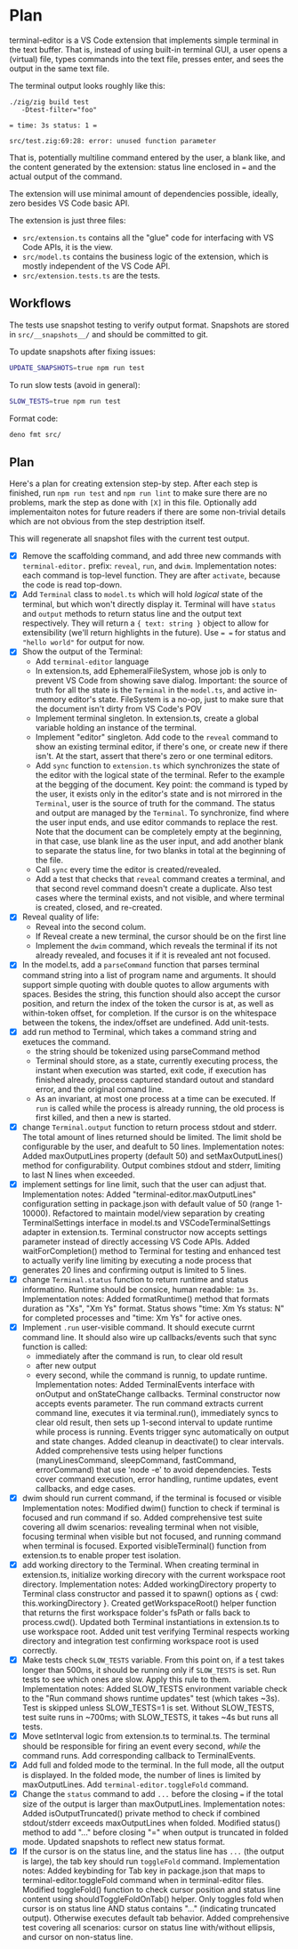 # Plan

terminal-editor is a VS Code extension that implements simple terminal in the text buffer. That is,
instead of using built-in terminal GUI, a user opens a (virtual) file, types commands into the text
file, presses enter, and sees the output in the same text file.

The terminal output looks roughly like this:

```
./zig/zig build test
   -Dtest-filter="foo"

= time: 3s status: 1 =

src/test.zig:69:28: error: unused function parameter
```

That is, potentially multiline command entered by the user, a blank like, and the content generated
by the extension: status line enclosed in `=` and the actual output of the command.

The extension will use minimal amount of dependencies possible, ideally, zero besides VS Code basic
API.

The extension is just three files:

* `src/extension.ts` contains all the "glue" code for interfacing with VS Code APIs, it is the view.
* `src/model.ts` contains the business logic of the extension, which is mostly independent of the VS
  Code API.
* `src/extension.tests.ts` are the tests.

## Workflows

The tests use snapshot testing to verify output format. Snapshots are stored in `src/__snapshots__/` and should be committed to git.

To update snapshots after fixing issues:
```bash
UPDATE_SNAPSHOTS=true npm run test
```

To run slow tests (avoid in general):
```bash
SLOW_TESTS=true npm run test
```

Format code:
```bash
deno fmt src/
```

## Plan

Here's a plan for creating extension step-by step. After each step is finished, run `npm run test`
and `npm run lint` to make sure there are no problems, mark the step as done with `[X]` in this
file. Optionally add implementaiton notes for future readers if there are some non-trivial details
which are not obvious from the step destription itself.

This will regenerate all snapshot files with the current test output.

- [X] Remove the scaffolding command, and add three new commands with `terminal-editor.` prefix:
  `reveal`, `run`, and `dwim`.
  Implementation notes: each command is top-level function. They are after `activate`, because the
  code is read top-down.
- [X] Add `Terminal` class to `model.ts` which will hold _logical_ state of the terminal, but which
  won't directly display it. Terminal will have `status` and `output` methods to return status line
  and the output text respectively. They will return a `{ text: string }` object to allow for
  extensibility (we'll return highlights in the future). Use `= =` for status and `"hello world"`
  for output for now.
- [X] Show the output of the Terminal:
  - Add `terminal-editor` language
  - In extension.ts, add EphemeralFileSystem, whose job is only to prevent VS Code from showing save
    dialog. Important: the source of truth for all the state is the `Terminal` in the `model.ts`,
    and active in-memory editor's state. FileSystem is a no-op, just to make sure that the document
    isn't dirty from VS Code's POV
  - Implement terminal singleton. In extension.ts, create a global variable holding an instance of
    the terminal.
  - Implement "editor" singleton. Add code to the `reveal` command to show an existing terminal
    editor, if there's one, or create new if there isn't. At the start, assert that there's zero or
    one terminal editors.
  - Add `sync` function to `extension.ts` which synchronizes the state of the editor with the
    logical state of the terminal. Refer to the example at the begging of the document. Key point:
    the command is typed by the user, it exists only in the editor's state and is not mirrored in
    the `Terminal`, user is the source of truth for the command. The status and output are managed
    by the `Terminal`. To synchronize, find where the user input ends, and use editor commands to
    replace the rest. Note that the document can be completely empty at the beginning, in that case,
    use blank line as the user input, and add another blank to separate the status line, for two
    blanks in total at the beginning of the file.
  - Call `sync` every time the editor is created/revealed.
  - Add a test that checks that `reveal` command creates a terminal, and that second revel command
    doesn't create a duplicate. Also test cases where the terminal exists, and not visible, and
    where terminal is created, closed, and re-created.
- [X] Reveal quality of life:
  - Reveal into the second colum.
  - If Reveal create a new terminal, the cursor should be on the first line
  - Implement the `dwim` command, which reveals the terminal if its not already revealed, and
    focuses it if it is revealed ant not focused.
- [X] In the model.ts, add a `parseCommand` function that parses terminal command string into a list
  of program name and arguments. It should support simple quoting with double quotes to allow
  arguments with spaces. Besides the string, this function should also accept the cursor position,
  and return the index of the token the cursor is at, as well as within-token offset, for
  completion. If the cursor is on the whitespace between the tokens, the index/offset are undefined.
  Add unit-tests.
- [X] add run method to Terminal, which takes a command string and exetuces the command.
  - the string should be tokenized using parseCommand method
  - Terminal should store, as a state, currently executing process, the instant when execution was
    started, exit code, if execution has finished already, process captured standard outout and
    standard error, and the original comand line.
  - As an invariant, at most one process at a time can be executed. If `run` is called while the
    process is already running, the old process is first killed, and then a new is started.
- [X] change `Terminal.output` function to return process stdout and stderr. The total amount of
  lines returned should be limited. The limit shold be configurable by the user, and deafult to 50
  lines.
  Implementation notes: Added maxOutputLines property (default 50) and setMaxOutputLines() method
  for configurability. Output combines stdout and stderr, limiting to last N lines when exceeded.
- [X] implement settings for line limit, such that the user can adjust that.
  Implementation notes: Added "terminal-editor.maxOutputLines" configuration setting in package.json
  with default value of 50 (range 1-10000). Refactored to maintain model/view separation by creating
  TerminalSettings interface in model.ts and VSCodeTerminalSettings adapter in extension.ts. Terminal
  constructor now accepts settings parameter instead of directly accessing VS Code APIs. Added
  waitForCompletion() method to Terminal for testing and enhanced test to actually verify line limiting
  by executing a node process that generates 20 lines and confirming output is limited to 5 lines.
- [X] change `Terminal.status` function to return runtime and status informatino. Runtime should  be
  consice, human readable: `1m 3s`.
  Implementation notes: Added formatRuntime() method that formats duration as "Xs", "Xm Ys" format.
  Status shows "time: Xm Ys status: N" for completed processes and "time: Xm Ys" for active ones.
- [X] Implement `.run` user-visible command. It should execute currnt command line. It should also
  wire up callbacks/events such that sync function is called:
  - immediately after the command is run, to clear old result
  - after new output
  - every second, while the command is runnig, to update runtime.
  Implementation notes: Added TerminalEvents interface with onOutput and onStateChange callbacks.
  Terminal constructor now accepts events parameter. The run command extracts current command line,
  executes it via terminal.run(), immediately syncs to clear old result, then sets up 1-second
  interval to update runtime while process is running. Events trigger sync automatically on output
  and state changes. Added cleanup in deactivate() to clear intervals. Added comprehensive tests
  using helper functions (manyLinesCommand, sleepCommand, fastCommand, errorCommand) that use
  'node -e' to avoid dependencies. Tests cover command execution, error handling, runtime updates,
  event callbacks, and edge cases.
- [X] dwim should run current command, if the terminal is focused or visible
  Implementation notes: Modified dwim() function to check if terminal is focused and run command if so.
  Added comprehensive test suite covering all dwim scenarios: revealing terminal when not visible,
  focusing terminal when visible but not focused, and running command when terminal is focused.
  Exported visibleTerminal() function from extension.ts to enable proper test isolation.
- [X] add working directory to the Terminal. When creating terminal in extension.ts, initialize
  working direcory with the current workspace root directory.
  Implementation notes: Added workingDirectory property to Terminal class constructor and passed it
  to spawn() options as { cwd: this.workingDirectory }. Created getWorkspaceRoot() helper function
  that returns the first workspace folder's fsPath or falls back to process.cwd(). Updated both
  Terminal instantiations in extension.ts to use workspace root. Added unit test verifying Terminal
  respects working directory and integration test confirming workspace root is used correctly.
- [X] Make tests check `SLOW_TESTS` variable. From this point on, if a test takes longer than 500ms,
  it should be running only if `SLOW_TESTS` is set. Run tests to see which ones are slow. Apply this
  rule to them.
  Implementation notes: Added SLOW_TESTS environment variable check to the "Run command shows
  runtime updates" test (which takes ~3s). Test is skipped unless SLOW_TESTS=1 is set. Without
  SLOW_TESTS, test suite runs in ~700ms; with SLOW_TESTS, it takes ~4s but runs all tests.
- [X] Move setInterval logic from extension.ts to terminal.ts. The terminal should be responsible for
  firing an event every second, _while_ the command runs. Add corresponding callback to TerminalEvents.
- [X] Add full and folded mode to the terminal. In the full mode, all the output is displayed. In
  the folded mode, the number of lines is limited by maxOutputLines. Add `terminal-editor.toggleFold`
  command.
- [X] Change the `status` command to add `...` before the closing `=` if the total size of the output
  is larger than maxOutputLines.
  Implementation notes: Added isOutputTruncated() private method to check if combined stdout/stderr
  exceeds maxOutputLines when folded. Modified status() method to add "..." before closing "=" when
  output is truncated in folded mode. Updated snapshots to reflect new status format.
- [X] If the cursor is on the status line, and the status line has `...` (the output is large), the
  tab key should run `toggleFold` command.
  Implementation notes: Added keybinding for Tab key in package.json that maps to terminal-editor.toggleFold
  command when in terminal-editor files. Modified toggleFold() function to check cursor position and
  status line content using shouldToggleFoldOnTab() helper. Only toggles fold when cursor is on status
  line AND status contains "..." (indicating truncated output). Otherwise executes default tab behavior.
  Added comprehensive test covering all scenarios: cursor on status line with/without ellipsis, and
  cursor on non-status line.
